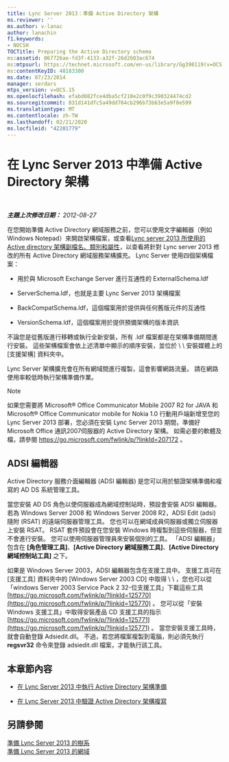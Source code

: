 ```yaml
---
title: Lync Server 2013：準備 Active Directory 架構
ms.reviewer: ''
ms.author: v-lanac
author: lanachin
f1.keywords:
- NOCSH
TOCTitle: Preparing the Active Directory schema
ms:assetid: 067726ae-fd3f-4133-a32f-26d2603ac674
ms:mtpsurl: https://technet.microsoft.com/en-us/library/Gg398119(v=OCS.15)
ms:contentKeyID: 48183300
ms.date: 07/23/2014
manager: serdars
mtps_version: v=OCS.15
ms.openlocfilehash: efabd082fce4dba5cf210e2c0f9c390324474cd2
ms.sourcegitcommit: 831d141dfc5a49dd764cb296b73b63e5a9f8e599
ms.translationtype: MT
ms.contentlocale: zh-TW
ms.lasthandoff: 02/21/2020
ms.locfileid: "42201779"
---
```

<div data-xmlns="http://www.w3.org/1999/xhtml">

<div class="topic" data-xmlns="http://www.w3.org/1999/xhtml" data-msxsl="urn:schemas-microsoft-com:xslt" data-cs="https://msdn.microsoft.com/">

<div data-asp="https://msdn2.microsoft.com/asp">

# <a name="preparing-the-active-directory-schema-in-lync-server-2013"></a>在 Lync Server 2013 中準備 Active Directory 架構

</div>

<div id="mainSection">

<div id="mainBody">

<span> </span>

_**主題上次修改日期：** 2012-08-27_

在您開始準備 Active Directory 網域服務之前，您可以使用文字編輯器（例如 Windows Notepad）來開啟架構檔案，或查看[Lync server 2013 所使用的 Active directory 架構副檔名、類別和屬性](lync-server-2013-active-directory-schema-extensions-classes-and-attributes-used-by-lync-server.md)，以查看將針對 Lync server 2013 修改的所有 Active Directory 網域服務架構擴充。 Lync Server 使用四個架構檔案：

  - 用於與 Microsoft Exchange Server 進行互通性的 ExternalSchema.ldf

  - ServerSchema.ldf，也就是主要 Lync Server 2013 架構檔案

  - BackCompatSchema.ldf，這個檔案用於提供與任何舊版元件的互通性

  - VersionSchema.ldf，這個檔案用於提供預備架構的版本資訊

不論您是從舊版進行移轉或執行全新安裝，所有 .ldf 檔案都是在架構準備期間進行安裝。 這些架構檔案會依上述清單中顯示的順序安裝，並位於 \\ \\ 安裝媒體上的 [支援架構] 資料夾中。

Lync Server 架構擴充會在所有網域間進行複製，這會影響網路流量。 請在網路使用率較低時執行架構準備作業。

<div>


> [!NOTE]  
> 如果您需要將 Microsoft® Office Communicator Mobile 2007 R2 for JAVA 和 Microsoft® Office Communicator mobile for Nokia 1.0 行動用戶端新增至您的 Lync Server 2013 部署，您必須在安裝 Lync Server 2013 期間，準備好 Microsoft Office 通訊2007伺服器的 Active Directory 架構。 如需必要的軟體及檔，請參閱 <A href="https://go.microsoft.com/fwlink/p/?linkid=207172">https://go.microsoft.com/fwlink/p/?linkId=207172</A> 。



</div>

<div>

## <a name="adsi-edit"></a>ADSI 編輯器

Active Directory 服務介面編輯器 (ADSI 編輯器) 是您可以用於驗證架構準備和複寫的 AD DS 系統管理工具。

當您安裝 AD DS 角色以使伺服器成為網域控制站時，預設會安裝 ADSI 編輯器。 若為 Windows Server 2008 和 Windows Server 2008 R2，ADSI Edit (adsi) 隨附 (RSAT) 的遠端伺服器管理工具。 您也可以在網域成員伺服器或獨立伺服器上安裝 RSAT。 RSAT 套件預設會在您安裝 Windows 時複製到這些伺服器，但並不會進行安裝。 您可以使用伺服器管理員來安裝個別的工具。 「ADSI 編輯器」包含在 **[角色管理工具]**、**[Active Directory 網域服務工具]**、**[Active Directory 網域控制站工具]** 之下。

如果是 Windows Server 2003，ADSI 編輯器包含在支援工具中。 支援工具可在 [支援工具] 資料夾中的 [Windows Server 2003 CD] 中取得 \\ \\ ，您也可以從「windows Server 2003 Service Pack 2 32-位支援工具」下載這些工具 [https://go.microsoft.com/fwlink/p/?linkId=125770](https://go.microsoft.com/fwlink/p/?linkid=125770) 。 您可以從「安裝 Windows 支援工具」中取得安裝產品 CD 支援工具的指示 [https://go.microsoft.com/fwlink/p/?linkId=125771](https://go.microsoft.com/fwlink/p/?linkid=125771) 。 當您安裝支援工具時，就會自動登錄 Adsiedit.dll。 不過，若您將檔案複製到電腦，則必須先執行 **regsvr32** 命令來登錄 adsiedit.dll 檔案，才能執行該工具。

</div>

<div>

## <a name="in-this-section"></a>本章節內容

  - [在 Lync Server 2013 中執行 Active Directory 架構準備](lync-server-2013-running-schema-preparation.md)

  - [在 Lync Server 2013 中驗證 Active Directory 架構複寫](lync-server-2013-verifying-schema-replication.md)

</div>

<div>

## <a name="see-also"></a>另請參閱


[準備 Lync Server 2013 的樹系](lync-server-2013-preparing-the-forest.md)  
[準備 Lync Server 2013 的網域](lync-server-2013-preparing-domains.md)  
  

</div>

</div>

<span> </span>

</div>

</div>

</div>

